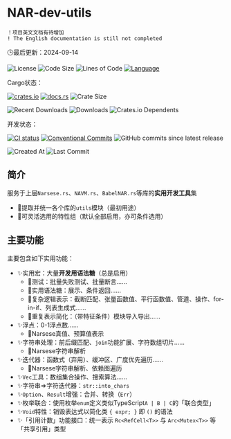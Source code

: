 # NAR-dev-utils

    ！项目英文文档有待增加
    ! The English documentation is still not completed

🕒最后更新：2024-09-14

<!-- 徽章安排参考：https://daily.dev/blog/readme-badges-github-best-practices#organizing-badges-in-your-readme -->

![License](https://img.shields.io/crates/l/nar_dev_utils?style=for-the-badge&color=ff7043)
![Code Size](https://img.shields.io/github/languages/code-size/ARCJ137442/NAR-dev-utils?style=for-the-badge&color=ff7043)
![Lines of Code](https://www.aschey.tech/tokei/github.com/ARCJ137442/NAR-dev-utils?style=for-the-badge&color=ff7043)
[![Language](https://img.shields.io/badge/language-Rust-orange?style=for-the-badge&color=ff7043)](https://www.rust-lang.org)

<!-- 面向用户 -->

Cargo状态：

[![crates.io](https://img.shields.io/crates/v/nar_dev_utils?style=for-the-badge)](https://crates.io/crates/nar_dev_utils)
[![docs.rs](https://img.shields.io/docsrs/nar_dev_utils?style=for-the-badge)](https://docs.rs/nar_dev_utils)
![Crate Size](https://img.shields.io/crates/size/nar_dev_utils?style=for-the-badge)

![Recent Downloads](https://img.shields.io/crates/dr/nar_dev_utils?style=for-the-badge)
![Downloads](https://img.shields.io/crates/d/nar_dev_utils?style=for-the-badge)
![Crates.io Dependents](https://img.shields.io/crates/dependents/nar_dev_utils?style=for-the-badge)

<!-- 面向开发者 -->

开发状态：

[![CI status](https://img.shields.io/github/actions/workflow/status/ARCJ137442/NAR-dev-utils/ci.yml?style=for-the-badge)](https://github.com/ARCJ137442/NAR-dev-utils/actions/workflows/ci.yml)
[![Conventional Commits](https://img.shields.io/badge/Conventional%20Commits-2.0.0-%23FE5196?style=for-the-badge)](https://conventionalcommits.org)
![GitHub commits since latest release](https://img.shields.io/github/commits-since/ARCJ137442/NAR-dev-utils/latest?style=for-the-badge)

![Created At](https://img.shields.io/github/created-at/ARCJ137442/NAR-dev-utils?style=for-the-badge)
![Last Commit](https://img.shields.io/github/last-commit/ARCJ137442/NAR-dev-utils?style=for-the-badge)

## 简介

服务于上层`Narsese.rs`、`NAVM.rs`、`BabelNAR.rs`等库的**实用开发工具**集

- 🎯提取并统一各个库的`utils`模块（最初用途）
- 🎯可灵活选用的特性组（默认全部启用，亦可条件选用）

## 主要功能

主要包含如下实用功能：

- ✨实用宏：大量**开发用语法糖**（总是启用）
  - 🎯测试：批量失败测试、批量断言……
  - 🎯实用语法糖：展示、条件返回……
  - 🎯复杂逻辑表示：截断匹配、张量函数值、平行函数值、管道、操作、for-in-if、列表生成式……
  - 🎯重复表示简化：（带特征条件）模块导入导出……
- ✨浮点：0-1浮点数……
  - 🎯Narsese真值、预算值表示
- ✨字符串处理：前后缀匹配、`join`功能扩展、字符数组切片……
  - 🎯Narsese字符串解析
- ✨迭代器：函数式（弃用）、缓冲区、广度优先遍历……
  - 🎯Narsese字符串解析、依赖图遍历
- ✨`Vec`工具：数组集合操作、搜索算法……
- ✨字符串⇒字符迭代器：`str::into_chars`
- ✨`Option`、`Result`增强：合并、转换（`Err`）
- ✨枚举联合：使用枚举`enum`定义类似TypeScript`A | B | C`的「联合类型」
- ✨`Void`特性：销毁表达式以简化类 `{ expr; }` 即 `()` 的语法
- ✨「引用计数」功能接口：统一表示 `Rc<RefCell<T>>` 与 `Arc<Mutex<T>>` 等「共享引用」类型
